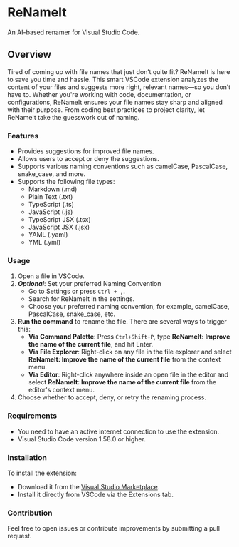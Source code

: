 # ReNameIt 

An AI-based renamer for Visual Studio Code.

## Overview

Tired of coming up with file names that just don’t quite fit? ReNameIt is here to save you time and hassle. This smart VSCode extension analyzes the content of your files and suggests more right, relevant names—so you don’t have to. Whether you're working with code, documentation, or configurations, ReNameIt ensures your file names stay sharp and aligned with their purpose. From coding best practices to project clarity, let ReNameIt take the guesswork out of naming.

### Features

- Provides suggestions for improved file names.
- Allows users to accept or deny the suggestions.
- Supports various naming conventions such as camelCase, PascalCase, snake_case, and more.
- Supports the following file types:
  - Markdown (.md)
  - Plain Text (.txt)
  - TypeScript (.ts)
  - JavaScript (.js)
  - TypeScript JSX (.tsx)
  - JavaScript JSX (.jsx)
  - YAML (.yaml)
  - YML (.yml)

### Usage

1. Open a file in VSCode.
2. ***Optional***: Set your preferred Naming Convention
   - Go to Settings or press `Ctrl + ,`.
   - Search for ReNameIt in the settings.
   - Choose your preferred naming convention, for example, camelCase, PascalCase, snake_case, etc.
3. **Run the command** to rename the file. There are several ways to trigger this:
   - **Via Command Palette**: Press `Ctrl+Shift+P`, type **ReNameIt: Improve the name of the current file**, and hit Enter.
   - **Via File Explorer**: Right-click on any file in the file explorer and select **ReNameIt: Improve the name of the current file** from the context menu.
   - **Via Editor**: Right-click anywhere inside an open file in the editor and select **ReNameIt: Improve the name of the current file** from the editor's context menu.
4. Choose whether to accept, deny, or retry the renaming process.

### Requirements

- You need to have an active internet connection to use the extension.
- Visual Studio Code version 1.58.0 or higher.

### Installation

To install the extension:

- Download it from the [Visual Studio Marketplace](https://marketplace.visualstudio.com/).
- Install it directly from VSCode via the Extensions tab.

### Contribution

Feel free to open issues or contribute improvements by submitting a pull request.
